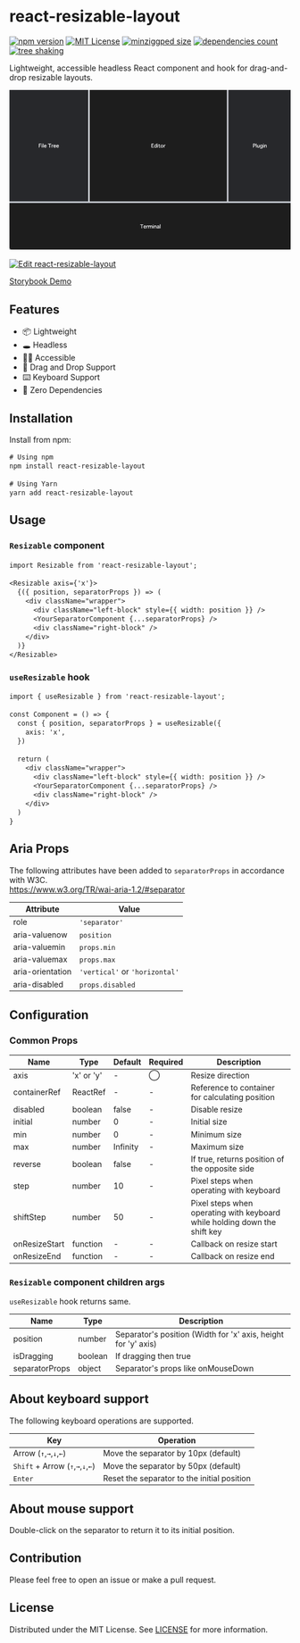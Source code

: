 # react-resizable-layout

[![npm version](https://badge.fury.io/js/react-resizable-layout.svg)](http://badge.fury.io/js/react-resizable-layout)
[![MIT License](http://img.shields.io/badge/license-MIT-blue.svg?style=flat)](LICENSE)
[![minziggped size](https://badgen.net/bundlephobia/minzip/react-resizable-layout)](https://bundlephobia.com/package/react-resizable-layout)
[![dependencies count](https://badgen.net/bundlephobia/dependency-count/react-resizable-layout)](https://bundlephobia.com/package/react-resizable-layout)
[![tree shaking](https://badgen.net/bundlephobia/tree-shaking/react-resizable-layout)](https://bundlephobia.com/package/react-resizable-layout)

Lightweight, accessible headless React component and hook for drag-and-drop resizable layouts.

![Hero Image](./hero.gif)

[![Edit react-resizable-layout](https://codesandbox.io/static/img/play-codesandbox.svg)](https://codesandbox.io/s/react-resizable-layout-jy3vhk?fontsize=14&hidenavigation=1&theme=dark)

[Storybook Demo](https://ryosogawa.github.io/react-resizable-layout/)

## Features

- 📦 Lightweight
- 🕳 Headless
- 🫶🏽 Accessible 
- 🤏 Drag and Drop Support
- ⌨️ Keyboard Support
- 🫙 Zero Dependencies

## Installation

Install from npm:

```
# Using npm
npm install react-resizable-layout

# Using Yarn
yarn add react-resizable-layout
```

## Usage
### `Resizable` component

```tsx
import Resizable from 'react-resizable-layout';

<Resizable axis={'x'}>
  {({ position, separatorProps }) => (
    <div className="wrapper">
      <div className="left-block" style={{ width: position }} />
      <YourSeparatorComponent {...separatorProps} />
      <div className="right-block" />
    </div>
  )}
</Resizable>
```

### `useResizable` hook

```tsx
import { useResizable } from 'react-resizable-layout';

const Component = () => {
  const { position, separatorProps } = useResizable({
    axis: 'x',
  })

  return (
    <div className="wrapper">
      <div className="left-block" style={{ width: position }} />
      <YourSeparatorComponent {...separatorProps} />
      <div className="right-block" />
    </div>
  )
}
```

## Aria Props
The following attributes have been added to `separatorProps` in accordance with W3C.  
https://www.w3.org/TR/wai-aria-1.2/#separator

| Attribute        | Value                          |
|------------------|--------------------------------|
| role             | `'separator'`                  |
| aria-valuenow    | `position`                     |
| aria-valuemin    | `props.min`                    |
| aria-valuemax    | `props.max`                    |
| aria-orientation | `'vertical'` or `'horizontal'` |
| aria-disabled    | `props.disabled`               |

## Configuration

### Common Props

| Name          | Type                    | Default  | Required | Description                                                               |
|---------------|-------------------------|----------|----------|---------------------------------------------------------------------------|
| axis          | 'x' or 'y'              | -        | ◯        | Resize direction                                                          |
| containerRef  | ReactRef<HTMLElement>   | -        | -        | Reference to container for calculating position                           |
| disabled      | boolean                 | false    | -        | Disable resize                                                            |
| initial       | number                  | 0        | -        | Initial size                                                              |
| min           | number                  | 0        | -        | Minimum size                                                              |
| max           | number                  | Infinity | -        | Maximum size                                                              |
| reverse       | boolean                 | false    | -        | If true, returns position of the opposite side                            |
| step          | number                  | 10       | -        | Pixel steps when operating with keyboard                                  |
| shiftStep     | number                  | 50       | -        | Pixel steps when operating with keyboard while holding down the shift key |
| onResizeStart | function                | -        | -        | Callback on resize start                                                  |
| onResizeEnd   | function                | -        | -        | Callback on resize end                                                    |

### `Resizable` component children args

`useResizable` hook returns same.

| Name           | Type    | Description                                                    |
|----------------|---------|----------------------------------------------------------------|
| position       | number  | Separator's position (Width for 'x' axis, height for 'y' axis) |
| isDragging     | boolean | If dragging then true                                          |
| separatorProps | object  | Separator's props like onMouseDown                             |

## About keyboard support
The following keyboard operations are supported.

| Key                               | Operation                                   |
|-----------------------------------|---------------------------------------------|
| Arrow (`↑`,`→`,`↓`,`←`)           | Move the separator by 10px (default)        |
| `Shift` + Arrow (`↑`,`→`,`↓`,`←`) | Move the separator by 50px (default)        |
| `Enter`                           | Reset the separator to the initial position |


## About mouse support
Double-click on the separator to return it to its initial position.

## Contribution

Please feel free to open an issue or make a pull request.

## License

Distributed under the MIT License. See [LICENSE](./LICENSE) for more information.
